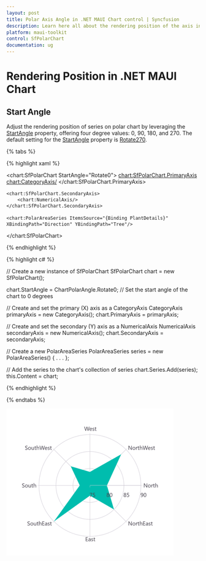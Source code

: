 ```yaml
---
layout: post
title: Polar Axis Angle in .NET MAUI Chart control | Syncfusion
description: Learn here all about the rendering position of the axis in the Syncfusion® .NET MAUI Chart (SfPolarChart) control.
platform: maui-toolkit
control: SfPolarChart
documentation: ug
---
```


# Rendering Position in .NET MAUI Chart

## Start Angle

Adjust the rendering position of series on polar chart by leveraging the [StartAngle](https://help.syncfusion.com/cr/maui-toolkit/Syncfusion.Maui.Toolkit.Charts.SfPolarChart.html#Syncfusion_Maui_Toolkit_Charts_SfPolarChart_StartAngle) property, offering four degree values: 0, 90, 180, and 270. The default setting for the [StartAngle](https://help.syncfusion.com/cr/maui-toolkit/Syncfusion.Maui.Toolkit.Charts.SfPolarChart.html#Syncfusion_Maui_Toolkit_Charts_SfPolarChart_StartAngle) property is [Rotate270](https://help.syncfusion.com/cr/maui-toolkit/Syncfusion.Maui.Toolkit.Charts.ChartPolarAngle.html#Syncfusion_Maui_Toolkit_Charts_ChartPolarAngle_Rotate270).

{% tabs %}

{% highlight xaml %}

<chart:SfPolarChart StartAngle="Rotate0">
    <chart:SfPolarChart.PrimaryAxis>
        <chart:CategoryAxis/>
    </chart:SfPolarChart.PrimaryAxis>

    <chart:SfPolarChart.SecondaryAxis>
        <chart:NumericalAxis/>
    </chart:SfPolarChart.SecondaryAxis>   

    <chart:PolarAreaSeries ItemsSource="{Binding PlantDetails}" XBindingPath="Direction" YBindingPath="Tree"/>  
</chart:SfPolarChart>

{% endhighlight %}

{% highlight c# %}

// Create a new instance of SfPolarChart
SfPolarChart chart = new SfPolarChart();


chart.StartAngle = ChartPolarAngle.Rotate0; // Set the start angle of the chart to 0 degrees

// Create and set the primary (X) axis as a CategoryAxis
CategoryAxis primaryAxis = new CategoryAxis();
chart.PrimaryAxis = primaryAxis;

// Create and set the secondary (Y) axis as a NumericalAxis
NumericalAxis secondaryAxis = new NumericalAxis();
chart.SecondaryAxis = secondaryAxis;

// Create a new PolarAreaSeries
PolarAreaSeries series = new PolarAreaSeries()
{
    . . .
};

// Add the series to the chart's collection of series
chart.Series.Add(series);
this.Content = chart;

{% endhighlight %}

{% endtabs %}

![Polar Start Angle](Rendering-Position_Images/Start_Angle.png)